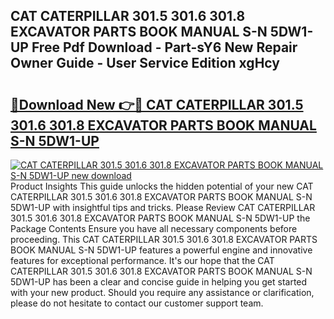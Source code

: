 ## CAT CATERPILLAR 301.5 301.6 301.8 EXCAVATOR PARTS BOOK MANUAL S-N 5DW1-UP Free Pdf Download - Part-sY6 New Repair Owner Guide - User Service Edition xgHcy

# <h2><a href="http://bc57640.oget.top/?id=CAT+CATERPILLAR+301.5+301.6+301.8+EXCAVATOR+PARTS+BOOK+MANUAL+S-N+5DW1-UP">🔗Download New 👉🔴 CAT CATERPILLAR 301.5 301.6 301.8 EXCAVATOR PARTS BOOK MANUAL S-N 5DW1-UP</a></h2>

[![CAT CATERPILLAR 301.5 301.6 301.8 EXCAVATOR PARTS BOOK MANUAL S-N 5DW1-UP new download](https://i.imgur.com/5g1atiW.png)](http://bc57640.oget.top/?id=CAT+CATERPILLAR+301.5+301.6+301.8+EXCAVATOR+PARTS+BOOK+MANUAL+S-N+5DW1-UP)
Product Insights This guide unlocks the hidden potential of your new CAT CATERPILLAR 301.5 301.6 301.8 EXCAVATOR PARTS BOOK MANUAL S-N 5DW1-UP with insightful tips and tricks. Please Review CAT CATERPILLAR 301.5 301.6 301.8 EXCAVATOR PARTS BOOK MANUAL S-N 5DW1-UP the Package Contents Ensure you have all necessary components before proceeding. This CAT CATERPILLAR 301.5 301.6 301.8 EXCAVATOR PARTS BOOK MANUAL S-N 5DW1-UP features a powerful engine and innovative features for exceptional performance. It's our hope that the CAT CATERPILLAR 301.5 301.6 301.8 EXCAVATOR PARTS BOOK MANUAL S-N 5DW1-UP has been a clear and concise guide in helping you get started with your new product. Should you require any assistance or clarification, please do not hesitate to contact our customer support team.
